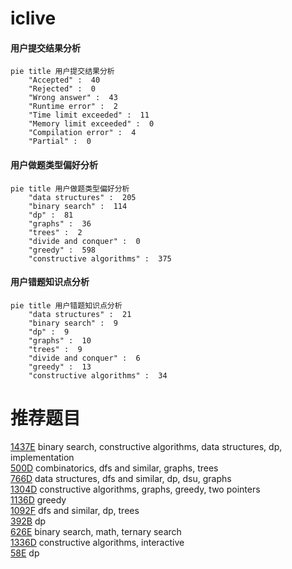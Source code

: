 # iclive

<!-- tabs:start -->



#### **用户提交结果分析**

```mermaid
pie title 用户提交结果分析
    "Accepted" :  40
    "Rejected" :  0
    "Wrong answer" :  43
    "Runtime error" :  2
    "Time limit exceeded" :  11
    "Memory limit exceeded" :  0
    "Compilation error" :  4
    "Partial" :  0
```

#### **用户做题类型偏好分析**

```mermaid
pie title 用户做题类型偏好分析
    "data structures" :  205
    "binary search" :  114
    "dp" :  81
    "graphs" :  36
    "trees" :  2
    "divide and conquer" :  0
    "greedy" :  598
    "constructive algorithms" :  375
```
#### **用户错题知识点分析**

```mermaid
pie title 用户错题知识点分析
    "data structures" :  21
    "binary search" :  9
    "dp" :  9
    "graphs" :  10
    "trees" :  9
    "divide and conquer" :  6
    "greedy" :  13
    "constructive algorithms" :  34
```



<!-- tabs:end -->
# 推荐题目
[1437E](https://codeforces.com/contest/1437/problem/E)		binary search,
                        constructive algorithms,
                        data structures,
                        dp,
                        implementation		  
[500D](https://codeforces.com/contest/500/problem/D)		combinatorics,
                        dfs and similar,
                        graphs,
                        trees		  
[766D](https://codeforces.com/contest/766/problem/D)		data structures,
                        dfs and similar,
                        dp,
                        dsu,
                        graphs		  
[1304D](https://codeforces.com/contest/1304/problem/D)		constructive algorithms,
                        graphs,
                        greedy,
                        two pointers		  
[1136D](https://codeforces.com/contest/1136/problem/D)		greedy		  
[1092F](https://codeforces.com/contest/1092/problem/F)		dfs and similar,
                        dp,
                        trees		  
[392B](https://codeforces.com/contest/392/problem/B)		dp		  
[626E](https://codeforces.com/contest/626/problem/E)		binary search,
                        math,
                        ternary search		  
[1336D](https://codeforces.com/contest/1336/problem/D)		constructive algorithms,
                        interactive		  
[58E](https://codeforces.com/contest/58/problem/E)		dp		  
